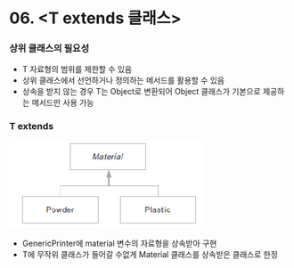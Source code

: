 # 06. <T extends 클래스>

### 상위 클래스의 필요성
* T 자료형의 범위를 제한할 수 있음
* 상위 클래스에서 선언하거나 정의하는 메서드를 활용할 수 있음
* 상속을 받지 않는 경우 T는 Object로 변환되어 Object 클래스가 기본으로 제공하는 메서드만 사용 가능

### T extends
![img_5.png](image/img_5.png)

* GenericPrinter에 material 변수의 자료형을 상속받아 구현
* T에 무작위 클래스가 들어갈 수없게 Material 클래스를 상속받은 클래스로 한정

